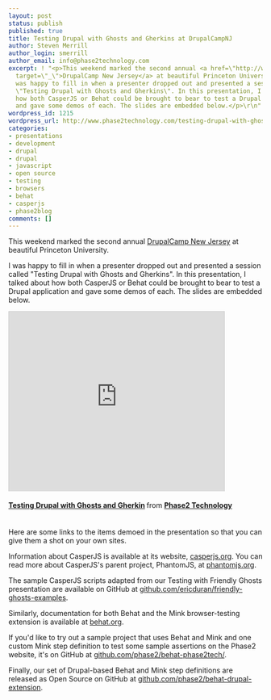 ```yaml
---
layout: post
status: publish
published: true
title: Testing Drupal with Ghosts and Gherkins at DrupalCampNJ
author: Steven Merrill
author_login: smerrill
author_email: info@phase2technology.com
excerpt: ! "<p>This weekend marked the second annual <a href=\"http://www.drupalcampnj.org/\"
  target=\"_\">DrupalCamp New Jersey</a> at beautiful Princeton University.</p>\r\n<p>I
  was happy to fill in when a presenter dropped out and presented a session called
  \"Testing Drupal with Ghosts and Gherkins\". In this presentation, I talked about
  how both CasperJS or Behat could be brought to bear to test a Drupal application
  and gave some demos of each. The slides are embedded below.</p>\r\n"
wordpress_id: 1215
wordpress_url: http://www.phase2technology.com/testing-drupal-with-ghosts-and-gherkins-at-drupalcampnj/
categories:
- presentations
- development
- drupal
- drupal
- javascript
- open source
- testing
- browsers
- behat
- casperjs
- phase2blog
comments: []
---
```

<p>This weekend marked the second annual <a href="http://www.drupalcampnj.org/" target="_">DrupalCamp New Jersey</a> at beautiful Princeton University.</p></p>
<p>I was happy to fill in when a presenter dropped out and presented a session called "Testing Drupal with Ghosts and Gherkins". In this presentation, I talked about how both CasperJS or Behat could be brought to bear to test a Drupal application and gave some demos of each. The slides are embedded below.</p></p>

<!--more-->

<p><iframe src="http://www.slideshare.net/slideshow/embed_code/16322739?rel=0" width="427" height="356" frameborder="0" marginwidth="0" marginheight="0" scrolling="no" style="border:1px solid #CCC;border-width:1px 1px 0;margin-bottom:5px" allowfullscreen webkitallowfullscreen mozallowfullscreen> </iframe><br /></p>
<div style="margin-bottom:5px"> <strong> <a href="http://www.slideshare.net/Phase2Technology/testing-withghostsandgherkins" title="Testing Drupal with Ghosts and Gherkin" target="_blank">Testing Drupal with Ghosts and Gherkin</a> </strong> from <strong><a href="http://www.slideshare.net/Phase2Technology" target="_blank">Phase2 Technology</a></strong> </div><br />
</p>
<p>Here are some links to the items demoed in the presentation so that you can give them a shot on your own sites.</p></p>
<p>Information about CasperJS is available at its website, <a href="http://casperjs.org/">casperjs.org</a>. You can read more about CasperJS's parent project, PhantomJS, at <a href="http://phantomjs.org/">phantomjs.org</a>.</p></p>
<p>The sample CasperJS scripts adapted from our Testing with Friendly Ghosts presentation are available on GitHub at <a href="https://github.com/ericduran/friendly-ghosts-examples">github.com/ericduran/friendly-ghosts-examples</a>.</p></p>
<p>Similarly, documentation for both Behat and the Mink browser-testing extension is available at <a href="http://behat.org/">behat.org</a>. </p></p>
<p>If you'd like to try out a sample project that uses Behat and Mink and one custom Mink step definition to test some sample assertions on the Phase2 website, it's on GitHub at <a href="https://github.com/phase2/behat-phase2tech/">github.com/phase2/behat-phase2tech/</a>.</p></p>
<p>Finally, our set of Drupal-based Behat and Mink step definitions are released as Open Source on GitHub at <a href="https://github.com/phase2/behat-drupal-extension">github.com/phase2/behat-drupal-extension</a>.</p></p>
